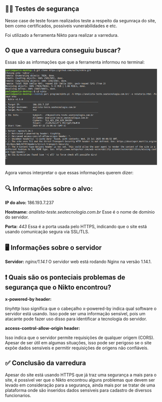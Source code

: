 ## 🕵️‍♂️ Testes de segurança

Nesse case de teste foram realizados teste a respeito da segunraça do site, bem como certificados, possiveis vunerabilidades e etc.

Foi utilizado a ferramenta Nikto para realizar a varredura.

## O que a varredura conseguiu buscar?

Essas são as informações que que a ferramenta informou no terminal:

<p align="center">
    <img src="Images/Captura de tela_2025-07-22_21-09-25.png" alt="segur" heigt="500">
</p>

Agora vamos interpretar o que essas informações querem dizer:

## 🔍 Informações sobre o alvo:

**IP do alvo:** 186.193.7.237

**Hostname:** *analista-teste.seatecnologia.com.br* Esse é o nome de domínio do servidor.

**Porta:** *443* Essa é a porta usada pelo HTTPS, indicando que o site está usando comunicação segura via SSL/TLS.

## 🖥️ Informações sobre o servidor

**Servidor:**
*nginx/1.14.1* O servidor web está rodando Nginx na versão 1.14.1.

## ❗ Quais são os ponteciais problemas de segurança que o Nikto encontrou?

**x-powered-by header:**

*tinyhttp* Isso significa que o cabeçalho x-powered-by indica qual software o servidor está usando. Isso pode ser uma informação sensível, pois um atacante pode fazer uso disso para identificar a tecnologia do servidor.

**access-control-allow-origin header:**

Isso indica que o servidor permite requisições de qualquer origem (CORS). Apesar de ser útil em algumas situações, isso pode ser perigoso se o site expõe dados sensíveis e permitir requisições de origens não confiáveis.

## ✅ Conclusão da varredura

Apesar do site está usando HTTPS que já traz uma segurança a mais para o site, é possivel ver que o Nikto encontrou alguns problemas que devem ser levado em consideração para a segurança, ainda mais por se tratar de uma plataforma onde são inseridos dados sensiveis para cadastro de diversos funcionarios.

